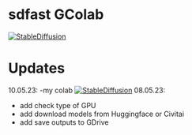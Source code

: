 # sdfast GColab


[![StableDiffusion](https://i.imgur.com/qHFSvw7.png)](https://colab.research.google.com/github/kopaTIbch/sdfast/blob/main/Untitled1.ipynb)

# Updates
10.05.23:
-my colab
[![StableDiffusion](https://i.imgur.com/qHFSvw7.png)](https://colab.research.google.com/github/kopaTIbch/sdfast/blob/main/Untitled2.ipynb)
08.05.23:
- add check type of GPU
- add download models from Huggingface or Civitai
- add save outputs to GDrive
